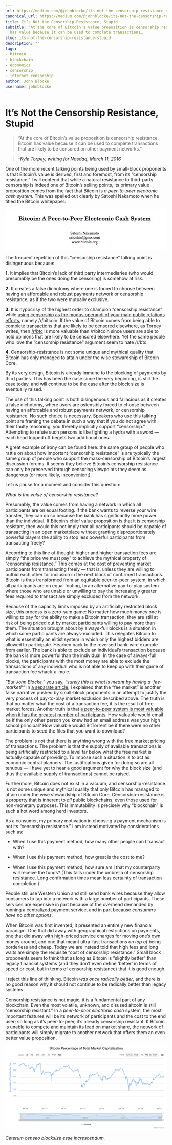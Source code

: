 ```yaml
---
url: https://medium.com/@johnblocke/its-not-the-censorship-resistance-stupid-59a95e5f9b51
canonical_url: https://medium.com/@johnblocke/its-not-the-censorship-resistance-stupid-59a95e5f9b51
title: It’s Not the Censorship Resistance, Stupid
subtitle: “At the core of Bitcoin’s value proposition is censorship resistance. Bitcoin
  has value because it can be used to complete transactions…
slug: its-not-the-censorship-resistance-stupid
description: ""
tags:
- bitcoin
- blockchain
- economics
- censorship
- internet-censorship
author: John Blocke
username: johnblocke
---
```


# **It’s Not the Censorship Resistance, Stupid**

> “At the core of Bitcoin’s value proposition is censorship resistance. Bitcoin has value because it can be used to complete transactions that are likely to be censored on other payment networks.”

> [*-Kyle Torpey, writing for Nasdaq, March 11, 2016*](http://www.nasdaq.com/article/bitcoin-privacy-confidential-transactions-feature-can-fix-some-of-coinjoins-problems-cm591903)

One of the more recent talking points being used by small-block proponents is that Bitcoin’s value is derived, first and foremost, from its “censorship resistance.” I will contend that while a natural resistance to third-party censorship is indeed one of Bitcoin’s selling points, its primary value proposition comes from the fact that Bitcoin is *a peer-to-peer electronic cash system.* This was spelled out clearly by Satoshi Nakamoto when he titled the Bitcoin whitepaper:

![The word “censorship” appears exactly zero times in the whitepaper.](./assets/0*asvA5GHEiS-txZL6.png)

The frequent repetition of this “censorship resistance” talking point is disingenuous because:

**1.** It implies that Bitcoin’s lack of third party intermediaries (who would presumably be the ones doing the censoring) is somehow at risk.

**2.** It creates a false dichotomy where one is forced to choose between having an affordable and robust payments network or censorship resistance, as if the two were mutually exclusive.

**3.** It is hypocrisy of the highest order to champion “censorship resistance” while [using censorship as the modus operandi of your main public relations efforts](https://medium.com/@johnblocke/a-brief-and-incomplete-history-of-censorship-in-r-bitcoin-c85a290fe43), namely /r/bitcoin. If the value of Bitcoin comes from being able to complete transactions that are likely to be censored elsewhere, as Torpey writes, then [/r/btc](https://www.reddit.com/r/btc/) is more valuable than /r/bitcoin since users are able to hold opinions that are likely to be censored elsewhere. Yet the same people who love the “censorship resistance” argument seem to hate /r/btc.

**4.** Censorship-resistance is not some unique and mythical quality that Bitcoin has only managed to attain under the wise stewardship of Bitcoin Core.

By its very design, Bitcoin is already immune to the blocking of payments by third parties. This has been the case since the very beginning, is still the case today, and will continue to be the case after the block size is eventually raised.

The use of this talking point is both disingenuous and fallacious as it creates a false dichotomy, where users are ostensibly forced to choose between having an affordable and robust payments network, or censorship resistance. No such choice is necessary. Speakers who use this talking point are framing the debate in such a way that if you do not agree with their faulty reasoning, you thereby implicitly support “censorship.” Attempting to refute such persons is like fighting a hydra with a sword — each head lopped off begets two additional ones.

A great example of irony can be found here: the same group of people who rattle on about how important “censorship resistance” is are typically the same group of people who support the mass-censorship of Bitcoin’s largest discussion forums. It seems they believe Bitcoin’s censorship resistance can only be preserved through censoring viewpoints they deem as dangerous (or more likely, inconvenient).

Let us pause for a moment and consider this question:

*What is the value of censorship resistance?*

Presumably, the value comes from having a network in which all participants are on equal footing. If the bank wants to reverse your wire transfer, they can do so because the bank has significantly more power than the individual. If Bitcoin’s chief value proposition is that it is censorship resistant, then would this not imply that all participants should be capable of transacting in an open marketplace without granting disproportionately powerful players the ability to stop less powerful participants from transacting freely?

According to this line of thought: higher and higher transaction fees are simply “the price we must pay” to achieve the mythical property of “censorship resistance.” This comes at the cost of preventing market participants from transacting freely — that is, unless they are willing to outbid each other for inclusion in the next block of confirmed transactions. Bitcoin is thus transformed from an equitable peer-to-peer system, in which all participants are on equal footing, to an alternative pay-to-play system where those who are unable or unwilling to pay the increasingly greater fees required to transact are simply excluded from the network.

Because of the capacity limits imposed by an artificially restricted block size, this process is a zero-sum game: No matter how much money one is willing to pay for the ability to make a Bitcoin transaction, they are still at risk of being priced out by market participants willing to pay more than them. The situation brought about by always-full blocks is a situation in which some participants are always-excluded. This relegates Bitcoin to what is essentially an elitist system in which only the highest bidders are allowed to participate. Hearken back to the reversed bank-wire example from earlier. The bank is able to exclude an individual’s transaction because the bank is more powerful than the individual. In the case of always-full blocks, the participants with the most money are able to exclude the transactions of any individual who is not able to keep up with their game of transaction fee whack-a-mole.

*“But John Blocke,”* you say, *“surely this is what is meant by having a ‘fee-market!’”* In [a separate article](https://medium.com/@johnblocke/the-fee-market-myth-b9d189e45096), I explained that the “fee market” is another false narrative pushed by small-block proponents in an attempt to justify the very process of pay-to-play market exclusion described above. The truth is that no matter what the cost of a transaction fee, it is the result of free market forces. Another truth is that [a peer-to-peer system is most valuable when it has the greatest number of participants](https://en.wikipedia.org/wiki/Metcalfe's_law). How valuable would email be if the only other person you knew had an email address was your high school principal? How valuable would BitTorrent be if there were no other participants to seed the files that you want to download?

The problem is *not* that there is anything wrong with the free market pricing of transactions. The problem is that the supply of available transactions is being artificially restricted to a level far below what the free market is actually capable of providing. To impose such a situation is to act as economic central planners. The justifications given for doing so are all tenuous — I have yet to hear a good argument for why the block size (and thus the available supply of transactions) cannot be raised.

Furthermore, Bitcoin does not exist in a vacuum, and censorship-resistance is not some unique and mythical quality that only Bitcoin has managed to attain under the wise stewardship of Bitcoin Core. Censorship-resistance is a property that is inherent to *all* public blockchains, even those used for non-monetary purposes. This immutability is precisely why “blockchain” is such a hot word among herd investors.

As a consumer, my primary motivation in choosing a payment mechanism is not its “censorship resistance.” I am instead motivated by considerations such as:

* When I use this payment method, how many other people can I transact with?

* When I use this payment method, how great is the cost to me?

* When I use this payment method, how sure am I that my counterparty will receive the funds? (This falls under the umbrella of censorship resistance. Long confirmation times mean less certainty of transaction completion.)

People still use Western Union and still send bank wires because they allow consumers to tap into a network with a large number of participants. These services are expensive in part because of the overhead demanded by running a centralized payment service, and in part because *consumers have no other options.*

When Bitcoin was first invented, it presented an entirely new financial paradigm. One that did away with geographical restrictions on payments, one that did away with high-priced service charges for moving one’s own money around, and one that meant ultra-fast transactions *on top of* being borderless and cheap. Today we are instead told that high fees and long waits are simply the requisite “cost of censorship resistance.” Small block proponents seem to think that as long as Bitcoin is “slightly better” than legacy financial systems (and they don’t even define ‘better’ in terms of speed or cost, but in terms of censorship resistance) that it is good enough.

I reject this line of thinking. Bitcoin *was once* *radically better*, and there is no good reason why it should not continue to be radically better than legacy systems.

Censorship resistance is not magic, it is a fundamental part of any blockchain. Even the most volatile, unknown, and disused altcoin is still “censorship resistant.” In a *peer-to-peer electronic cash* system, the most important features will be its network of participants and the cost to the end user; so long as it’s peer-to-peer, it’s already censorship resistant. If Bitcoin is unable to compete and maintain its lead on market share, the network of participants will simply migrate to another network that offers them an even better value proposition.

![Bitcoin’s steadily declining market share. (Source: coinmarketcap.com)](./assets/0*5jkszFjHdg1_rPxG.png)

*Ceterum censeo blocksize esse increscendum.*


